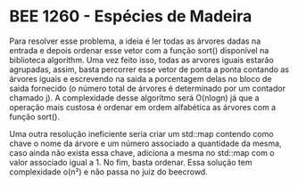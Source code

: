 # BEE 1260 - Espécies de Madeira

Para resolver esse problema, a ideia é ler todas as árvores dadas na entrada e depois ordenar esse vetor com a função sort() disponível na biblioteca algorithm. Uma vez feito isso, todas as arvores iguais estarão agrupadas, assim, basta percorrer esse vetor de ponta a ponta contando as árvores iguais e escrevendo na saida a porcentagem delas no bloco de saida fornecido (o número total de árvores é determinado por um contador chamado j). A complexidade desse algorítmo será O(nlogn) já que a operação mais custosa é ordenar em ordem alfabética as árvores com a função sort().

Uma outra resolução ineficiente seria criar um std::map contendo como chave o nome da árvore e um número associado a quantidade da mesma, caso ainda não exista essa chave, adiciona a mesma no std::map com o valor associado igual a 1. No fim, basta ordenar. Essa solução tem complexidade o(n²) e não passa no juiz do beecrowd.